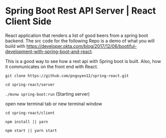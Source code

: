 # Spring Boot Rest API Server | React Client Side

React application that renders a list of good beers from a spring boot backend. The src code for the following Repo is a demo of what you will build with https://developer.okta.com/blog/2017/12/06/bootiful-development-with-spring-boot-and-react.

This is a good way to see how a rest api with Spring boot is built. Also, how it communicates on the front end with React.

`git clone https://github.com/pnguyen12/spring-react.git`

`cd spring-react/server`

`./mvnw spring-boot:run` (Starting server)

open new terminal tab or new terminal window 

`cd spring-react/client`

`npm install || yarn`

`npm start || yarn start`
